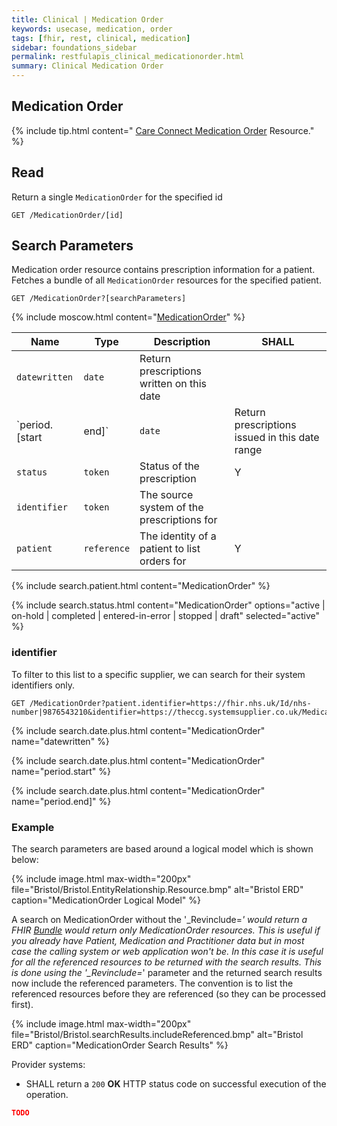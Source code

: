 ```yaml
---
title: Clinical | Medication Order
keywords: usecase, medication, order
tags: [fhir, rest, clinical, medication]
sidebar: foundations_sidebar
permalink: restfulapis_clinical_medicationorder.html
summary: Clinical Medication Order
---
```


## Medication Order ##

{% include tip.html content=" [Care Connect Medication Order](https://fhir-test.nhs.uk/StructureDefinition/careconnect-gpc-medicationorder-1
) Resource." %}

## Read ##

Return a single `MedicationOrder` for the specified id

```http
GET /MedicationOrder/[id]
```

## Search Parameters ##

Medication order resource contains prescription information for a patient. Fetches a bundle of all `MedicationOrder` resources for the specified patient.

```http
GET /MedicationOrder?[searchParameters]
```

{% include moscow.html content="[MedicationOrder](https://www.hl7.org/fhir/DSTU2/medicationorder.html#search)" %}


| Name | Type | Description | SHALL |
|---------|--------|----------------|--------------------|
| `datewritten` | `date` | Return prescriptions written on this date |  |
| `period.[start|end]` | `date` | Return prescriptions issued in this date range | Y |
| `status` | `token` | Status of the prescription | Y |
| `identifier` | `token` | The source system of the prescriptions for  |  |
| `patient` | `reference` | The identity of a patient to list orders for | Y |


{% include search.patient.html content="MedicationOrder" %}

{% include search.status.html content="MedicationOrder" options="active | on-hold | completed | entered-in-error | stopped | draft" selected="active"  %}

### identifier ###

To filter to this list to a specific supplier, we can search for their system identifiers only.

```http
GET /MedicationOrder?patient.identifier=https://fhir.nhs.uk/Id/nhs-number|9876543210&identifier=https://theccg.systemsupplier.co.uk/MedicationOrder|
```

{% include search.date.plus.html content="MedicationOrder" name="datewritten"  %}

{% include search.date.plus.html content="MedicationOrder" name="period.start"  %}

{% include search.date.plus.html content="MedicationOrder" name="period.end]"  %}

### Example ###

The search parameters are based around a logical model which is shown below:

{% include image.html
max-width="200px" file="Bristol/Bristol.EntityRelationship.Resource.bmp" alt="Bristol ERD"
caption="MedicationOrder Logical Model" %}

A search on MedicationOrder without the '_Revinclude=*' would return a FHIR [Bundle](https://www.hl7.org/fhir/DSTU2/bundle.html) would return only MedicationOrder resources. This is useful if you already have Patient, Medication and Practitioner data but in most case the calling system or web application won't be. In this case it is useful for all the referenced resources to be returned with the search results.
This is done using the '_Revinclude=*' parameter and the returned search results now include the referenced parameters. The convention is to list the referenced resources before they are referenced (so they can be processed first).

{% include image.html
max-width="200px" file="Bristol/Bristol.searchResults.includeReferenced.bmp" alt="Bristol ERD"
caption="MedicationOrder Search Results" %}

Provider systems:

- SHALL return a `200` **OK** HTTP status code on successful execution of the operation.

```json
TODO
```
